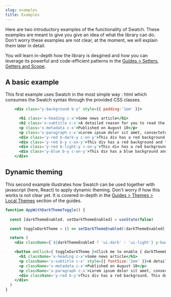 ```yaml
---
slug: examples
title: Examples 
---
```


Here are two introductory examples of the functionality of Swatch. These examples are meant to give you give an idea of what the library can do. Don't worry these examples are not clear, at the moment, we will explain them later in detail. 

You will learn in-depth how the library is desgined and how you can leverage its powerful and code-efficient patterns in the [Guides > Setters, Getters and Scope](./guides-setters-getters).

## A basic example

This first example uses Swatch in the most simple way : html which consumes the Swatch syntax through the provided CSS classes.

```jsx live
    <div class="y-background b-y" style={{ padding:'1em' }}>

      <h1 class='x-heading c-x'>Some news article</h1>
      <h2 class='x-subtitle c-x'>A detailed reason for you to read the article </h2>
      <p class='x-metadata c-x'>Published on August 10</p>
      <p class='x-paragraph c-x'>Lorem ipsum dolor sit amet, consectetur adipiscing elit. Duis fringilla ligula vel mollis ultrices. Proin sodales faucibus sodales. Ut libero nisi, venenatis in neque interdum, ullamcorper scelerisque erat. Phasellus non lectus nisl. Quisque vel laoreet libero. Cras mi ante, efficitur a tincidunt ac, cursus at metus. Morbi porttitor magna non ipsum porttitor, vitae scelerisque arcu ullamcorper. Aenean non sapien vel leo aliquam dictum in in metus. In et elit mauris. Pellentesque ac pharetra erat. </p>
      <div class='y-red b-dark-y c-on-y'>This div has a red background and the text color is automatically contrasted.</div>
      <div class='y-red b-y c-on-y'>This div has a red background and the text color is automatically contrasted.</div>
      <div class='y-red b-light-y c-on-y'>This div has a red background and the text color is automatically contrasted.</div>
      <div class='y-blue b-y c-on-y'>This div has a blue background and the text color is automatically contrasted.</div>
    </div>
```

## Dynamic theming

This second example illustrates how Swatch can be used together with javascript (here, React) to apply dynamic theming. Don't worry if how this works is not clear yet. It is covered in-depth in the [Guides > Themes > Local Themes](./guides-themes-introduction) section of the guides.

```jsx live
function AppWithDarkThemeToggle() {
  
  const [darkThemeEnabled, setDarkThemeEnabled] = useState(false)

  const toggleDarkTheme = () => setDarkThemeEnabled(!darkThemeEnabled)

  return (
    <div className={`${darkThemeEnabled ? 'ui-dark' : 'ui-light'} y-background b-y`} style={{ padding:'1em' }}>

    <button onClick={ toggleDarkTheme }>Click me to enable { darkThemeEnabled ? 'light ':'dark ' }theme !</button>
      <h1 className='x-heading c-x'>Some news article</h1>
      <p className='x-subtitle c-x' style={{ fontSize:'2em' }}>A detailed reason for you to read the article </p>
      <p className='x-metadata c-x'>Published on August 10</p>
      <p className='x-paragraph c-x'>Lorem ipsum dolor sit amet, consectetur adipiscing elit. Duis fringilla ligula vel mollis ultrices. Proin sodales faucibus sodales. Ut libero nisi, venenatis in neque interdum, ullamcorper scelerisque erat. Phasellus non lectus nisl. Quisque vel laoreet libero. Cras mi ante, efficitur a tincidunt ac, cursus at metus. Morbi porttitor magna non ipsum porttitor, vitae scelerisque arcu ullamcorper. Aenean non sapien vel leo aliquam dictum in in metus. In et elit mauris. Pellentesque ac pharetra erat. </p>
      <div className='y-red b-y'>This div has a red background. This doesnt change with the theme.</div>
    </div>
  ) 
}
```
